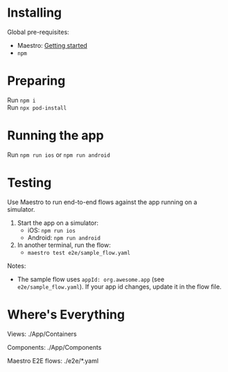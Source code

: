 # Installing

Global pre-requisites:

-   Maestro: [Getting started](https://docs.maestro.dev/)
-   `npm`

# Preparing

Run `npm i`  
Run `npx pod-install`

# Running the app

Run `npm run ios` or `npm run android`

# Testing

Use Maestro to run end-to-end flows against the app running on a simulator.

1. Start the app on a simulator:
   - iOS: `npm run ios`
   - Android: `npm run android`
2. In another terminal, run the flow:
   - `maestro test e2e/sample_flow.yaml`

Notes:
- The sample flow uses `appId: org.awesome.app` (see `e2e/sample_flow.yaml`). If your app id changes, update it in the flow file.
    
# Where's Everything

Views: ./App/Containers

Components: ./App/Components

Maestro E2E flows: ./e2e/*.yaml


